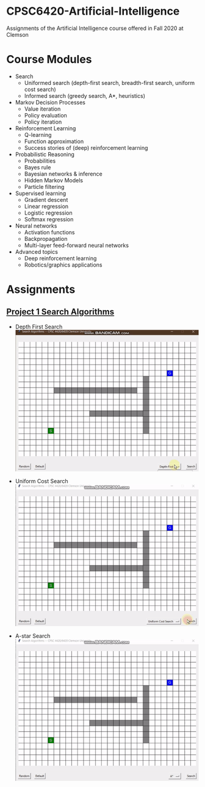 # CPSC6420-Artificial-Intelligence
Assignments of the Artificial Intelligence course offered in Fall 2020 at Clemson

# Course Modules
- Search
  - Uniformed search (depth-first search, breadth-first search, uniform cost search)
  - Informed search (greedy search, A*, heuristics) 
- Markov Decision Processes
  - Value iteration
  - Policy evaluation
  - Policy iteration
- Reinforcement Learning
  - Q-learning
  - Function approximation
  - Success stories of (deep) reinforcement learning 
- Probabilistic Reasoning
  - Probabilities
  - Bayes rule
  - Bayesian networks & inference
  - Hidden Markov Models
  - Particle filtering
- Supervised learning
  - Gradient descent
  - Linear regression
  - Logistic regression
  - Softmax regression
- Neural networks
  - Activation functions
  - Backpropagation
  - Multi-layer feed-forward neural networks
- Advanced topics
  - Deep reinforcement learning
  - Robotics/graphics applications

# Assignments
## [Project 1 Search Algorithms](https://github.com/anaskhan496/CPSC6420-Artificial-Intelligence/tree/master/1-Search-Algorithms)

- Depth First Search
![](https://github.com/anaskhan496/CPSC6420-Artificial-Intelligence/blob/master/1-Search-Algorithms/Depth-first-search.gif )

- Uniform Cost Search
![](https://github.com/anaskhan496/CPSC6420-Artificial-Intelligence/blob/master/1-Search-Algorithms/Uniform-cost-search.gif)

- A-star Search
![](https://github.com/anaskhan496/CPSC6420-Artificial-Intelligence/blob/master/1-Search-Algorithms/Astar-search.gif)
